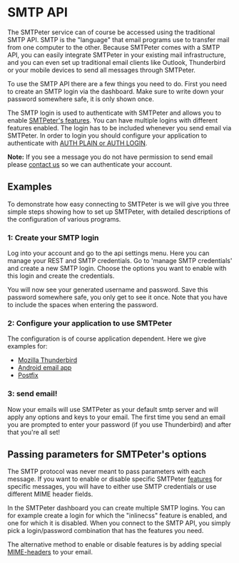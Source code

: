 # SMTP API

The SMTPeter service can of course be accessed using the traditional SMTP
API. SMTP is the "language" that email programs use to transfer mail from 
one computer to the other. Because SMTPeter comes with a SMTP API, you can 
easily integrate SMTPeter in your existing mail infrastructure, and you can 
even set up traditional email clients like Outlook, Thunderbird or your 
mobile devices to send all messages through SMTPeter.







To use the SMTP API there are a few things you need to do. First you need to
create an SMTP login via the dashboard. Make sure to write down your password
somewhere safe, it is only shown once.

The SMTP login is used to authenticate with SMTPeter and allows you to enable
[SMTPeter's features](rest-features). You can have multiple logins
with different features enabled. The login has to be included whenever you send
email via SMTPeter. In order to login you should configure your application to
authenticate with [AUTH PLAIN or AUTH LOGIN](https://en.wikipedia.org/wiki/SMTP_Authentication).

**Note:** If you see a message you do not have permission to send email please
[contact us](mailto:peter@smtpeter.com "send us email") so we can authenticate your account.



## Examples

To demonstrate how easy connecting to SMTPeter is we will give you three simple
steps showing how to set up SMTPeter, with detailed descriptions of the configuration
of various programs.


### 1: Create your SMTP login

Log into your account and go to the api settings menu. Here you can manage your
REST and SMTP credentials. Go to 'manage SMTP credentials' and create a new SMTP
login. Choose the options you want to enable with this login and create the
credentials.

You will now see your generated username and password. Save this password somewhere
safe, you only get to see it once. Note that you have to include the spaces when
entering the password.


### 2: Configure your application to use SMTPeter

The configuration is of course application dependent. Here we give examples
for:

* [Mozilla Thunderbird](thunderbird "Example of setting up Mozilla Thunderbird")
* [Android email app](android "Example of setting up Android email app")
* [Postfix](quick-start/postfix "Example of setting up Postfix")


### 3: send email!

Now your emails will use SMTPeter as your default smtp server and will apply any
options and keys to your email. The first time you send an email you are prompted
to enter your password (if you use Thunderbird) and after that you're all set!


## Passing parameters for SMTPeter's options

The SMTP protocol was never meant to pass parameters with each message. If you want to
enable or disable specific SMTPeter [features](rest-features "SMTPeter Features")
for specific messages, you will have to either use SMTP credentials or use different MIME header fields.

In the SMTPeter dashboard you can create multiple SMTP logins. You can for example
create a login for which the "inlinecss" feature is enabled, and one for which it
is disabled. When you connect to the SMTP API, you simply pick a login/password
combination that has the features you need.

The alternative method to enable or disable features is by adding special
[MIME-headers](mime "MIME headers") to your email.
